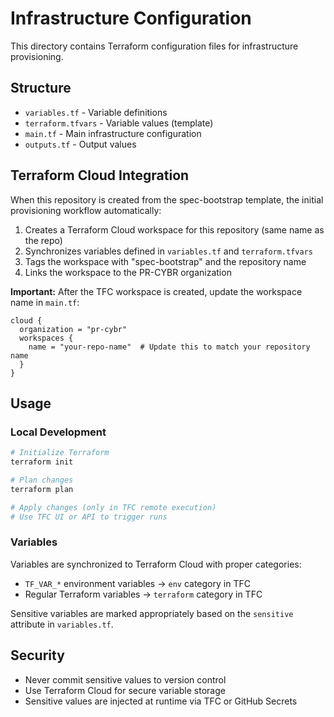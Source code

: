 # Infrastructure Configuration

This directory contains Terraform configuration files for infrastructure provisioning.

## Structure

- `variables.tf` - Variable definitions
- `terraform.tfvars` - Variable values (template)
- `main.tf` - Main infrastructure configuration
- `outputs.tf` - Output values

## Terraform Cloud Integration

When this repository is created from the spec-bootstrap template, the initial provisioning workflow automatically:

1. Creates a Terraform Cloud workspace for this repository (same name as the repo)
2. Synchronizes variables defined in `variables.tf` and `terraform.tfvars`
3. Tags the workspace with "spec-bootstrap" and the repository name
4. Links the workspace to the PR-CYBR organization

**Important:** After the TFC workspace is created, update the workspace name in `main.tf`:

```hcl
cloud {
  organization = "pr-cybr"
  workspaces {
    name = "your-repo-name"  # Update this to match your repository name
  }
}
```

## Usage

### Local Development

```bash
# Initialize Terraform
terraform init

# Plan changes
terraform plan

# Apply changes (only in TFC remote execution)
# Use TFC UI or API to trigger runs
```

### Variables

Variables are synchronized to Terraform Cloud with proper categories:
- `TF_VAR_*` environment variables → `env` category in TFC
- Regular Terraform variables → `terraform` category in TFC

Sensitive variables are marked appropriately based on the `sensitive` attribute in `variables.tf`.

## Security

- Never commit sensitive values to version control
- Use Terraform Cloud for secure variable storage
- Sensitive values are injected at runtime via TFC or GitHub Secrets
